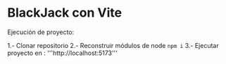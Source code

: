 # BlackJack con Vite

Ejecución de proyecto:

1.- Clonar repositorio
2.- Reconstruir módulos de node ```npm i```
3.- Ejecutar proyecto en : '''http://localhost:5173'''

